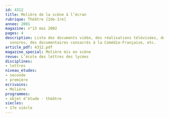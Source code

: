 ```yaml
---
id: 4312
title: Molière de la scène à l’écran
rubrique: Théâtre [2de-1re]
annee: 2001
magazine: n°13 mai 2002
pages: 4
description: Liste des documents vidéo, des réalisations télévisées, des archives
  sonores, des documentaires consacrés à la Comédie-Française, etc.
article_pdf: 4312.pdf
magazine_special: Molière mis en scène
revue: L’école des lettres des lycées
disciplines:
- lettres
niveau_etudes:
- seconde
- première
ecrivains:
- Molière
programmes:
- objet d’étude - théâtre
siecles:
- 17e siècle
---
```

